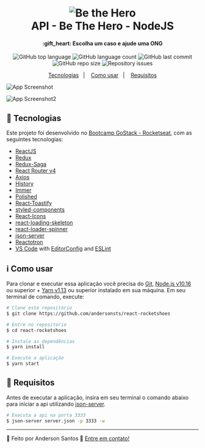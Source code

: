 <h1 align="center">
    <img alt="Be the Hero" src="https://res.cloudinary.com/dmhdlolqy/image/upload/v1585076846/herod_a8h4pf.png" />
    <br />
    API - Be The Hero - NodeJS
</h1>

<h4 align="center">
  :gift_heart: Escolha um caso e ajude uma ONG
</h4>

<p align="center">
  <img alt="GitHub top language" src="https://img.shields.io/github/languages/count/andersonsts/be-the-hero-nodejs">

  <img alt="GitHub language count" src="https://img.shields.io/github/languages/top/andersonsts/be-the-hero-nodejs">

  <img alt="GitHub last commit" src="https://img.shields.io/github/last-commit/andersonsts/be-the-hero-nodejs">

  <img alt="GitHub repo size" src="https://img.shields.io/github/repo-size/andersonsts/be-the-hero-nodejs">  

  <img alt="Repository issues" src="https://img.shields.io/github/issues/andersonsts/be-the-hero-nodejs?style=social">
</p>

<p align="center">
  <a href="#rocket-tecnologias">Tecnologias</a>&nbsp;&nbsp;&nbsp;|&nbsp;&nbsp;&nbsp;
  <a href="#information_source-como-usar">Como usar</a>&nbsp;&nbsp;&nbsp;|&nbsp;&nbsp;&nbsp;
  <a href="#bookmark_tabs-requisitos">Requisitos</a>
</p>

![App Screenshot](https://res.cloudinary.com/andersonsts/image/upload/v1584477440/home_ckrkdf.png)

![App Screenshot2](https://res.cloudinary.com/andersonsts/image/upload/v1584477440/cart_xgns8o.png)

## :rocket: Tecnologias

Este projeto foi desenvolvido no [Bootcamp GoStack - Rocketseat](https://rocketseat.com.br/bootcamp), com as seguintes tecnologias:

-  [ReactJS](https://reactjs.org/)
-  [Redux](https://redux.js.org/)
-  [Redux-Saga](https://redux-saga.js.org/)
-  [React Router v4](https://github.com/ReactTraining/react-router)
-  [Axios](https://github.com/axios/axios)
-  [History](https://www.npmjs.com/package/history)
-  [Immer](https://github.com/immerjs/immer)
-  [Polished](https://polished.js.org/)
-  [React-Toastify](https://fkhadra.github.io/react-toastify/)
-  [styled-components](https://www.styled-components.com/)
-  [React-Icons](https://react-icons.netlify.com/)
-  [react-loading-skeleton](https://github.com/dvtng/react-loading-skeleton)
-  [react-loader-spinner](https://github.com/mhnpd/react-loader-spinner)
-  [json-server](https://github.com/typicode/json-server)
-  [Reactotron](https://infinite.red/reactotron)
-  [VS Code][vc] with [EditorConfig][vceditconfig] and [ESLint][vceslint]

## :information_source: Como usar

Para clonar e executar essa aplicação você precisa do [Git](https://git-scm.com), [Node.js v10.16][nodejs] ou superior + [Yarn v1.13][yarn] ou superior instalado em sua máquina. Em seu terminal de comando, execute:

```bash
# Clone este repositório
$ git clone https://github.com/andersonsts/react-rocketshoes

# Entre no repositorio
$ cd react-rocketshoes

# Instale as dependências
$ yarn install

# Execute a aplicação
$ yarn start
```

## :bookmark_tabs: Requisitos
Antes de executar a aplicação, insira em seu terminal o comando abaixo para iniciar
a api utilizando [json-server](https://github.com/typicode/json-server).

```bash
# Executa a api na porta 3333
$ json-server server.json -p 3333 -w 

```

---

:rocket: Feito por Anderson Santos :wave: [Entre em contato!](https://www.linkedin.com/in/andersonst-dev)


[nodejs]: https://nodejs.org/
[yarn]: https://yarnpkg.com/
[vc]: https://code.visualstudio.com/
[vceditconfig]: https://marketplace.visualstudio.com/items?itemName=EditorConfig.EditorConfig
[vceslint]: https://marketplace.visualstudio.com/items?itemName=dbaeumer.vscode-eslint


